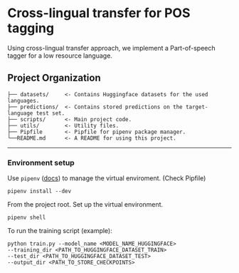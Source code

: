 Cross-lingual transfer for POS tagging
==============================

Using cross-lingual transfer approach, we implement a Part-of-speech tagger 
for a low resource language.

Project Organization
------------
    ├── datasets/     <- Contains Huggingface datasets for the used languages.
    ├── predictions/  <- Contains stored predictions on the target-language test set.     
    ├── scripts/      <- Main project code. 
    ├── utils/        <- Utility files.
    ├── Pipfile       <- Pipfile for pipenv package manager.
    └──README.md      <- A README for using this project.
--------

### Environment setup

Use  `pipenv` ([docs](https://github.com/pypa/pipenv)) to manage the
virtual enviroment. (Check Pipfile)

```shell
pipenv install --dev
```

[comment]: <> (### Environment variables)

[comment]: <> (| Name                  | Default                                                   | Description                                                                  |)

[comment]: <> (| :---------------------| --------------------------------------------------------  | ---------------------------------------------------------------------------- |)

[comment]: <> (| `TOKENIZER_PATH`      | `data/external/nltk_data/tokenizers/punkt/slovene.pickle` | Optional. Path for loading a pickle for the NLTK `punkt` sentence tokenizer. |)


From the project root. Set up the virtual environment.
```
pipenv shell
```
To run the training script (example):
```
python train.py --model_name <MODEL_NAME_HUGGINGFACE>
--training_dir <PATH_TO_HUGGINGFACE_DATASET_TRAIN>
--test_dir <PATH_TO_HUGGINGFACE_DATASET_TEST>
--output_dir <PATH_TO_STORE_CHECKPOINTS>

```